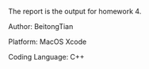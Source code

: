 <p>The report is the output for homework 4.</p>
<p>Author: BeitongTian</p>
<p>Platform: MacOS Xcode</p>
<p>Coding Language: C++</p>
